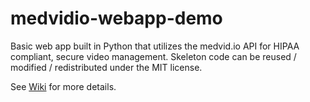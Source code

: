 # medvidio-webapp-demo
Basic web app built in Python that utilizes the medvid.io API for HIPAA compliant, secure video management. Skeleton code can be reused / modified / redistributed under the MIT license.

See [Wiki](https://github.com/ReelDx/medvidio-webapp-demo/wiki) for more details.

